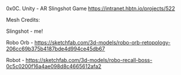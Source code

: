 0x0C. Unity - AR Slingshot Game
https://intranet.hbtn.io/projects/522

Mesh Credits:

Slingshot - me!

Robo Orb - https://sketchfab.com/3d-models/robo-orb-retopology-206cc69b375b4187bde4d994ce45db67

Robot - https://sketchfab.com/3d-models/robo-recall-boss-0c5c0200f16a4ae098d8c4665612afa2